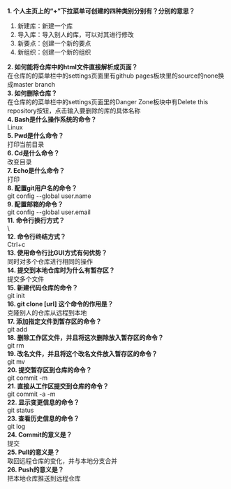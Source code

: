 **1. 个人主页上的“+”下拉菜单可创建的四种类别分别有？分别的意思？**  
1. 新建库：新建一个库
2. 导入库：导入别人的库，可以对其进行修改
3. 新要点：创建一个新的要点
4. 新组织：创建一个新的组织

**2. 如何能将仓库中的html文件直接解析成页面？**  
在仓库的的菜单栏中的settings页面里有github pages板块里的source的none换成master branch  
**3. 如何删除仓库？**  
在仓库的的菜单栏中的settings页面里的Danger Zone板块中有Delete this repository按钮，点击输入要删除的库的具体名称  
**4. Bash是什么操作系统的命令？**  
Linux  
**5. Pwd是什么命令？**  
打印当前目录  
**6. Cd是什么命令？**  
改变目录  
**7. Echo是什么命令？**  
打印  
**8. 配置git用户名的命令？**  
git config --global user.name  
**9. 配置邮箱的命令？**  
git config --global user.email  
**11. 命令行换行方式？**  
\  
**12. 命令行终结方式？**  
Ctrl+c  
**13. 使用命令行比GUI方式有何优势？**  
同时对多个仓库进行相同的操作  
**14. 提交到本地仓库时为什么有暂存区？**  
提交多个文件  
**15. 新建代码仓库的命令？**  
git init  
**16. git clone [url] 这个命令的作用是？**  
克隆别人的仓库从远程到本地  
**17. 添加指定文件到暂存区的命令？**  
git add  
**18. 删除工作区文件，并且将这次删除放入暂存区的命令？**  
git rm  
**19. 改名文件，并且将这个改名文件放入暂存区的命令？**  
git mv  
**20. 提交暂存区到仓库的命令？**  
git commit -m  
**21. 直接从工作区提交到仓库的命令？**  
git commit -a -m  
**22. 显示变更信息的命令？**  
git status  
**23. 查看历史信息的命令？**  
git log  
**24. Commit的意义是？**  
提交  
**25. Pull的意义是？**  
取回远程仓库的变化，并与本地分支合并  
**26. Push的意义是？**  
把本地仓库推送到远程仓库  
